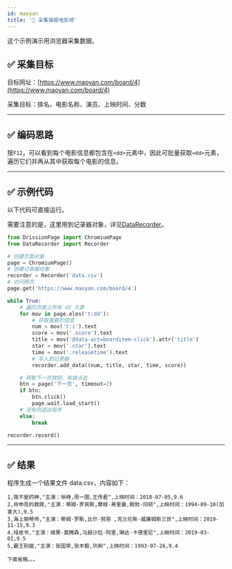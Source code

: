 ```yaml
---
id: maoyan
title: '🥪 采集猫眼电影榜'
---
```


这个示例演示用浏览器采集数据。

## ✅️️ 采集目标

目标网址：[https://www.maoyan.com/board/4](https://www.maoyan.com/board/4)

采集目标：排名、电影名称、演员、上映时间、分数

---

## ✅️️ 编码思路

按`F12`，可以看到每个电影信息都包含在`<dd>`元素中，因此可批量获取`<dd>`元素，遍历它们并再从其中获取每个电影的信息。

---

## ✅️️ 示例代码

以下代码可直接运行。

需要注意的是，这里用到记录器对象，详见[DataRecorder](https://g1879.gitee.io/datarecorderdocs/)。

```python
from DrissionPage import ChromiumPage
from DataRecorder import Recorder

# 创建页面对象
page = ChromiumPage()
# 创建记录器对象
recorder = Recorder('data.csv')
# 访问网页
page.get('https://www.maoyan.com/board/4')

while True:
    # 遍历页面上所有 dd 元素
    for mov in page.eles('t:dd'):
        # 获取需要的信息
        num = mov('t:i').text
        score = mov('.score').text
        title = mov('@data-act=boarditem-click').attr('title')
        star = mov('.star').text
        time = mov('.releasetime').text
        # 写入到记录器
        recorder.add_data((num, title, star, time, score))

    # 获取下一页按钮，有就点击
    btn = page('下一页', timeout=2)
    if btn:
        btn.click()
        page.wait.load_start()
    # 没有则退出程序
    else:
        break

recorder.record()
```

---

## ✅️️ 结果

程序生成一个结果文件 data.csv，内容如下：

```csv
1,我不是药神,"主演：徐峥,周一围,王传君",上映时间：2018-07-05,9.6
2,肖申克的救赎,"主演：蒂姆·罗宾斯,摩根·弗里曼,鲍勃·冈顿",上映时间：1994-09-10(加拿大),9.5
3,海上钢琴师,"主演：蒂姆·罗斯,比尔·努恩 ,克兰伦斯·威廉姆斯三世",上映时间：2019-11-15,9.3
4,绿皮书,"主演：维果·莫腾森,马赫沙拉·阿里,琳达·卡德里尼",上映时间：2019-03-01,9.5
5,霸王别姬,"主演：张国荣,张丰毅,巩俐",上映时间：1993-07-26,9.4

下面省略。。。
```
